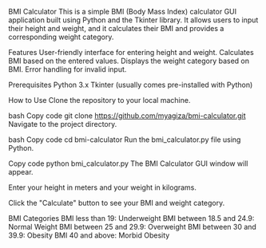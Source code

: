 BMI Calculator
This is a simple BMI (Body Mass Index) calculator GUI application built using Python and the Tkinter library. It allows users to input their height and weight, and it calculates their BMI and provides a corresponding weight category.

Features
User-friendly interface for entering height and weight.
Calculates BMI based on the entered values.
Displays the weight category based on BMI.
Error handling for invalid input.

Prerequisites
Python 3.x
Tkinter (usually comes pre-installed with Python)

How to Use
Clone the repository to your local machine.

bash
Copy code
git clone https://github.com/myagiza/bmi-calculator.git
Navigate to the project directory.

bash
Copy code
cd bmi-calculator
Run the bmi_calculator.py file using Python.

Copy code
python bmi_calculator.py
The BMI Calculator GUI window will appear.

Enter your height in meters and your weight in kilograms.

Click the "Calculate" button to see your BMI and weight category.

BMI Categories
BMI less than 19: Underweight
BMI between 18.5 and 24.9: Normal Weight
BMI between 25 and 29.9: Overweight
BMI between 30 and 39.9: Obesity
BMI 40 and above: Morbid Obesity
